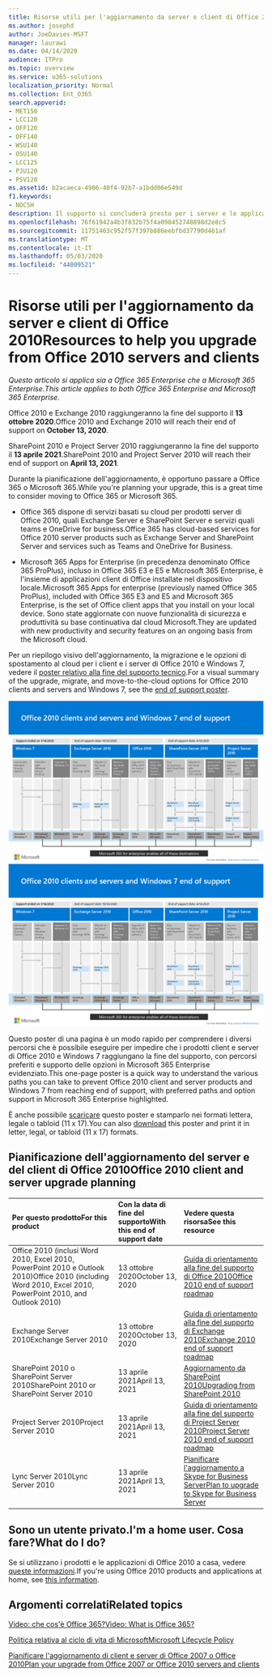 ```yaml
---
title: Risorse utili per l'aggiornamento da server e client di Office 2010
ms.author: josephd
author: JoeDavies-MSFT
manager: laurawi
ms.date: 04/14/2020
audience: ITPro
ms.topic: overview
ms.service: o365-solutions
localization_priority: Normal
ms.collection: Ent_O365
search.appverid:
- MET150
- LCC120
- OFF120
- OFF140
- WSU140
- OSU140
- LCC125
- PJU120
- PSV120
ms.assetid: b2acaeca-4986-40f4-92b7-a1bdd06e549d
f1.keywords:
- NOCSH
description: Il supporto si concluderà presto per i server e le applicazioni client di Office 2010 e non sono disponibili contratti di supporto personalizzato. Utilizzare questo articolo per iniziare a pianificare l'aggiornamento.
ms.openlocfilehash: 76f61942a4b3f832b75f4a098452748898d2e8c5
ms.sourcegitcommit: 11751463c952f57f397b886eebfbd37790d461af
ms.translationtype: MT
ms.contentlocale: it-IT
ms.lasthandoff: 05/03/2020
ms.locfileid: "44009521"
---
```

# <a name="resources-to-help-you-upgrade-from-office-2010-servers-and-clients"></a><span data-ttu-id="58ec1-104">Risorse utili per l'aggiornamento da server e client di Office 2010</span><span class="sxs-lookup"><span data-stu-id="58ec1-104">Resources to help you upgrade from Office 2010 servers and clients</span></span>

<span data-ttu-id="58ec1-105">*Questo articolo si applica sia a Office 365 Enterprise che a Microsoft 365 Enterprise*.</span><span class="sxs-lookup"><span data-stu-id="58ec1-105">*This article applies to both Office 365 Enterprise and Microsoft 365 Enterprise.*</span></span>

<span data-ttu-id="58ec1-106">Office 2010 e Exchange 2010 raggiungeranno la fine del supporto il **13 ottobre 2020**.</span><span class="sxs-lookup"><span data-stu-id="58ec1-106">Office 2010 and Exchange 2010 will reach their end of support on **October 13, 2020**.</span></span> 

<span data-ttu-id="58ec1-107">SharePoint 2010 e Project Server 2010 raggiungeranno la fine del supporto il **13 aprile 2021**.</span><span class="sxs-lookup"><span data-stu-id="58ec1-107">SharePoint 2010 and Project Server 2010 will reach their end of support on **April 13, 2021**.</span></span>

<span data-ttu-id="58ec1-108">Durante la pianificazione dell'aggiornamento, è opportuno passare a Office 365 o Microsoft 365.</span><span class="sxs-lookup"><span data-stu-id="58ec1-108">While you're planning your upgrade, this is a great time to consider moving to Office 365 or Microsoft 365.</span></span> 

- <span data-ttu-id="58ec1-109">Office 365 dispone di servizi basati su cloud per prodotti server di Office 2010, quali Exchange Server e SharePoint Server e servizi quali teams e OneDrive for business.</span><span class="sxs-lookup"><span data-stu-id="58ec1-109">Office 365 has cloud-based services for Office 2010 server products such as Exchange Server and SharePoint Server and services such as Teams and OneDrive for Business.</span></span> 

- <span data-ttu-id="58ec1-110">Microsoft 365 Apps for Enterprise (in precedenza denominato Office 365 ProPlus), incluso in Office 365 E3 e E5 e Microsoft 365 Enterprise, è l'insieme di applicazioni client di Office installate nel dispositivo locale.</span><span class="sxs-lookup"><span data-stu-id="58ec1-110">Microsoft 365 Apps for enterprise (previously named Office 365 ProPlus), included with Office 365 E3 and E5 and Microsoft 365 Enterprise, is the set of Office client apps that you install on your local device.</span></span> <span data-ttu-id="58ec1-111">Sono state aggiornate con nuove funzionalità di sicurezza e produttività su base continuativa dal cloud Microsoft.</span><span class="sxs-lookup"><span data-stu-id="58ec1-111">They are updated with new productivity and security features on an ongoing basis from the Microsoft cloud.</span></span>

<span data-ttu-id="58ec1-112">Per un riepilogo visivo dell'aggiornamento, la migrazione e le opzioni di spostamento al cloud per i client e i server di Office 2010 e Windows 7, vedere il [poster relativo alla fine del supporto tecnico](./media/upgrade-from-office-2010-servers-and-products/Office2010Windows7EndOfSupport.pdf).</span><span class="sxs-lookup"><span data-stu-id="58ec1-112">For a visual summary of the upgrade, migrate, and move-to-the-cloud options for Office 2010 clients and servers and Windows 7, see the [end of support poster](./media/upgrade-from-office-2010-servers-and-products/Office2010Windows7EndOfSupport.pdf).</span></span>

<span data-ttu-id="58ec1-113">[![Immagine del poster per la fine del supporto per client e server di Office 2010 e Windows 7](./media/upgrade-from-office-2010-servers-and-products/office2010-windows7-end-of-support.png)](./media/upgrade-from-office-2010-servers-and-products/Office2010Windows7EndOfSupport.pdf)</span><span class="sxs-lookup"><span data-stu-id="58ec1-113">[![Image for the end of support for Office 2010 clients and servers and Windows 7 poster](./media/upgrade-from-office-2010-servers-and-products/office2010-windows7-end-of-support.png)](./media/upgrade-from-office-2010-servers-and-products/Office2010Windows7EndOfSupport.pdf)</span></span>

<span data-ttu-id="58ec1-114">Questo poster di una pagina è un modo rapido per comprendere i diversi percorsi che è possibile eseguire per impedire che i prodotti client e server di Office 2010 e Windows 7 raggiungano la fine del supporto, con percorsi preferiti e supporto delle opzioni in Microsoft 365 Enterprise evidenziato.</span><span class="sxs-lookup"><span data-stu-id="58ec1-114">This one-page poster is a quick way to understand the various paths you can take to prevent Office 2010 client and server products and Windows 7 from reaching end of support, with preferred paths and option support in Microsoft 365 Enterprise highlighted.</span></span>

<span data-ttu-id="58ec1-115">È anche possibile [scaricare](https://github.com/MicrosoftDocs/microsoft-365-docs/raw/public/microsoft-365/media/migration-microsoft-365-enterprise-workload/Office2010Windows7EndOfSupport.pdf) questo poster e stamparlo nei formati lettera, legale o tabloid (11 x 17).</span><span class="sxs-lookup"><span data-stu-id="58ec1-115">You can also [download](https://github.com/MicrosoftDocs/microsoft-365-docs/raw/public/microsoft-365/media/migration-microsoft-365-enterprise-workload/Office2010Windows7EndOfSupport.pdf) this poster and print it in letter, legal, or tabloid (11 x 17) formats.</span></span>
      
## <a name="office-2010-client-and-server-upgrade-planning"></a><span data-ttu-id="58ec1-116">Pianificazione dell'aggiornamento del server e del client di Office 2010</span><span class="sxs-lookup"><span data-stu-id="58ec1-116">Office 2010 client and server upgrade planning</span></span>
  
|<span data-ttu-id="58ec1-117">**Per questo prodotto**</span><span class="sxs-lookup"><span data-stu-id="58ec1-117">**For this product**</span></span>|<span data-ttu-id="58ec1-118">**Con la data di fine del supporto**</span><span class="sxs-lookup"><span data-stu-id="58ec1-118">**With this end of support date**</span></span>|<span data-ttu-id="58ec1-119">**Vedere questa risorsa**</span><span class="sxs-lookup"><span data-stu-id="58ec1-119">**See this resource**</span></span>|
|:-----|:-----|:-----|
|<span data-ttu-id="58ec1-120">Office 2010 (inclusi Word 2010, Excel 2010, PowerPoint 2010 e Outlook 2010)</span><span class="sxs-lookup"><span data-stu-id="58ec1-120">Office 2010 (including Word 2010, Excel 2010, PowerPoint 2010, and Outlook 2010)</span></span>  <br/> | <span data-ttu-id="58ec1-121">13 ottobre 2020</span><span class="sxs-lookup"><span data-stu-id="58ec1-121">October 13, 2020</span></span> |[<span data-ttu-id="58ec1-122">Guida di orientamento alla fine del supporto di Office 2010</span><span class="sxs-lookup"><span data-stu-id="58ec1-122">Office 2010 end of support roadmap</span></span>](https://docs.microsoft.com/DeployOffice/office-2010-end-support-roadmap) <br/> |
|<span data-ttu-id="58ec1-123">Exchange Server 2010</span><span class="sxs-lookup"><span data-stu-id="58ec1-123">Exchange Server 2010</span></span>  <br/> | <span data-ttu-id="58ec1-124">13 ottobre 2020</span><span class="sxs-lookup"><span data-stu-id="58ec1-124">October 13, 2020</span></span>  |[<span data-ttu-id="58ec1-125">Guida di orientamento alla fine del supporto di Exchange 2010</span><span class="sxs-lookup"><span data-stu-id="58ec1-125">Exchange 2010 end of support roadmap</span></span>](exchange-2010-end-of-support.md) <br/> |
|<span data-ttu-id="58ec1-126">SharePoint 2010 o SharePoint Server 2010</span><span class="sxs-lookup"><span data-stu-id="58ec1-126">SharePoint 2010 or SharePoint Server 2010</span></span>  <br/> | <span data-ttu-id="58ec1-127">13 aprile 2021</span><span class="sxs-lookup"><span data-stu-id="58ec1-127">April 13, 2021</span></span> |[<span data-ttu-id="58ec1-128">Aggiornamento da SharePoint 2010</span><span class="sxs-lookup"><span data-stu-id="58ec1-128">Upgrading from SharePoint 2010</span></span>](upgrade-from-sharepoint-2010.md) <br/> |
|<span data-ttu-id="58ec1-129">Project Server 2010</span><span class="sxs-lookup"><span data-stu-id="58ec1-129">Project Server 2010</span></span> <br/> | <span data-ttu-id="58ec1-130">13 aprile 2021</span><span class="sxs-lookup"><span data-stu-id="58ec1-130">April 13, 2021</span></span> | [<span data-ttu-id="58ec1-131">Guida di orientamento alla fine del supporto di Project Server 2010</span><span class="sxs-lookup"><span data-stu-id="58ec1-131">Project Server 2010 end of support roadmap</span></span>](project-server-2010-end-of-support.md) <br/> |
|<span data-ttu-id="58ec1-132">Lync Server 2010</span><span class="sxs-lookup"><span data-stu-id="58ec1-132">Lync Server 2010</span></span> <br/> | <span data-ttu-id="58ec1-133">13 aprile 2021</span><span class="sxs-lookup"><span data-stu-id="58ec1-133">April 13, 2021</span></span> | [<span data-ttu-id="58ec1-134">Pianificare l'aggiornamento a Skype for Business Server</span><span class="sxs-lookup"><span data-stu-id="58ec1-134">Plan to upgrade to Skype for Business Server</span></span>](https://docs.microsoft.com/skypeforbusiness/plan-your-deployment/upgrade) <br/> |
    
## <a name="im-a-home-user-what-do-i-do"></a><span data-ttu-id="58ec1-135">Sono un utente privato.</span><span class="sxs-lookup"><span data-stu-id="58ec1-135">I'm a home user.</span></span> <span data-ttu-id="58ec1-136">Cosa fare?</span><span class="sxs-lookup"><span data-stu-id="58ec1-136">What do I do?</span></span>

<span data-ttu-id="58ec1-137">Se si utilizzano i prodotti e le applicazioni di Office 2010 a casa, vedere [queste informazioni](plan-upgrade-previous-versions-office.md#im-a-home-user-what-do-i-do).</span><span class="sxs-lookup"><span data-stu-id="58ec1-137">If you're using Office 2010 products and applications at home, see [this information](plan-upgrade-previous-versions-office.md#im-a-home-user-what-do-i-do).</span></span>

## <a name="related-topics"></a><span data-ttu-id="58ec1-138">Argomenti correlati</span><span class="sxs-lookup"><span data-stu-id="58ec1-138">Related topics</span></span>

[<span data-ttu-id="58ec1-139">Video: che cos'è Office 365?</span><span class="sxs-lookup"><span data-stu-id="58ec1-139">Video: What is Office 365?</span></span>](https://support.office.com/article/847caf12-2589-452c-8aca-1c009797678b.aspx)
  
[<span data-ttu-id="58ec1-140">Politica relativa al ciclo di vita di Microsoft</span><span class="sxs-lookup"><span data-stu-id="58ec1-140">Microsoft Lifecycle Policy</span></span>](https://go.microsoft.com/fwlink/?linkid=865200)

[<span data-ttu-id="58ec1-141">Pianificare l'aggiornamento di client e server di Office 2007 o Office 2010</span><span class="sxs-lookup"><span data-stu-id="58ec1-141">Plan your upgrade from Office 2007 or Office 2010 servers and clients</span></span>](plan-upgrade-previous-versions-office.md)

